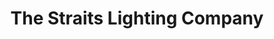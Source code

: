 ---
title: "The Straits Lighting Company"
url: /brighton/the-straits-lighting-company/
shop: lamps
---